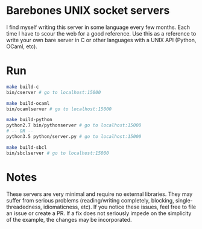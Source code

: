 # Barebones UNIX socket servers

I find myself writing this server in some language every few months.
Each time I have to scour the web for a good reference. Use this
as a reference to write your own bare server in C or other languages
with a UNIX API (Python, OCaml, etc).

# Run

```bash
make build-c
bin/cserver # go to localhost:15000

make build-ocaml
bin/ocamlserver # go to localhost:15000

make build-python
python2.7 bin/pythonserver # go to localhost:15000
# -- OR --
python3.5 python/server.py # go to localhost:15000

make build-sbcl
bin/sbclserver # go to localhost:15000
```

# Notes

These servers are very minimal and require no external libraries.
They may suffer from serious problems (reading/writing completely,
blocking, single-threadedness, idiomaticness, etc). If you notice
these issues, feel free to file an issue or create a PR. If a
fix does not seriously impede on the simplicity of the example,
the changes may be incorporated.
